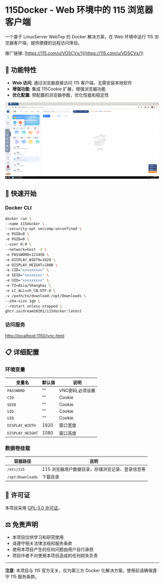 # 115Docker - Web 环境中的 115 浏览器客户端
一个基于 LinuxServer WebTop 的 Docker 解决方案，在 Web 环境中运行 115 浏览器客户端，提供便捷的远程访问体验。

推广链接: [https://115.com/u/VDSCVx/1](https://115.com/u/VDSCVx/1)

## 🌟 功能特性

- **Web 访问**: 通过浏览器直接访问 115 客户端，无需安装本地软件
- **增强功能**: 集成 115Cookie 扩展，增强浏览器功能
- **优化配置**: 预配置的浏览器参数，优化性能和稳定性

![previews](https://github.com/dream10201/115Docker/blob/master/image.png)
## 🚀 快速开始
### Docker CLI
```bash
docker run \
--name 115docker \
--security-opt seccomp:unconfined \
-e PUID=0 \
-e PGID=0 \
--user 0:0 \
--network=host -d \
-e PASSWORD=123456 \
-e DISPLAY_WIDTH=1920 \
-e DISPLAY_HEIGHT=1080 \
-e CID="xxxxxxxxx" \
-e SEID="xxxxxxxx" \
-e UID="xxxxxxxxx" \
-e TZ=Asia/Shanghai \
-e LC_ALL=zh_CN.UTF-8 \
-v /path/to/download:/opt/Downloads \
--shm-size 1gb \
--restart unless-stopped \
ghcr.io/dream10201/115docker:latest
```
### 访问服务
[http://localhost:1150/vnc.html](http://localhost:1150/vnc.html)

## 📋 详细配置

### 环境变量

| 变量名 | 默认值 | 说明 |
|--------|--------|------|
| `PASSWORD` | "" | VNC密码,必须设置 |
| `CID` | "" | Cookie | 用于自动登录 |
| `SEID` | "" | Cookie | 用于自动登录 |
| `UID` | "" | Cookie | 用于自动登录 |
| `UID` | "" | Cookie | 用于自动登录 |
| `DISPLAY_WIDTH` | 1920 | 窗口宽度 |
| `DISPLAY_HEIGHT` | 1080 | 窗口高度 |

### 数据卷挂载

| 容器路径 | 说明 |
|----------|------|
| `/etc/115` | 115 浏览器用户数据目录，存储浏览记录、登录信息等 |
| `/opt/Downloads` | 下载目录 |

## 📄 许可证

本项目采用 [GPL-3.0 许可证](LICENSE)。

## ⚖️ 免责声明

- 本项目仅供学习和研究使用
- 请遵守相关法律法规和服务条款
- 使用本项目产生的任何问题由用户自行承担
- 项目作者不对使用本项目造成的任何损失负责

---

**注意**: 本项目与 115 官方无关，仅为第三方 Docker 化解决方案。使用前请确保遵守 115 服务条款。

